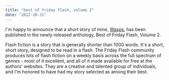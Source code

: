 ```yaml
---
title: "best of friday flash, volume 2"
date: "2012-10-31"
---
```


I'm happy to announce that a short story of mine, [Wasps](/blog/2010/10/22/wasps), has been published in the newly released anthology, Best of Friday Flash, Volume 2.

Flash fiction is a story that is generally shorter than 1000 words. It's a short, short story, designed to be read in a flash. The Friday Flash community produces lots of flash fiction on a weekly basis across the full spectrum of genres - most of it excellent, and all of it made available for free at the authors' websites. They are a creative and talented group of individuals, and I'm honored to have had my story selected as among their best.
